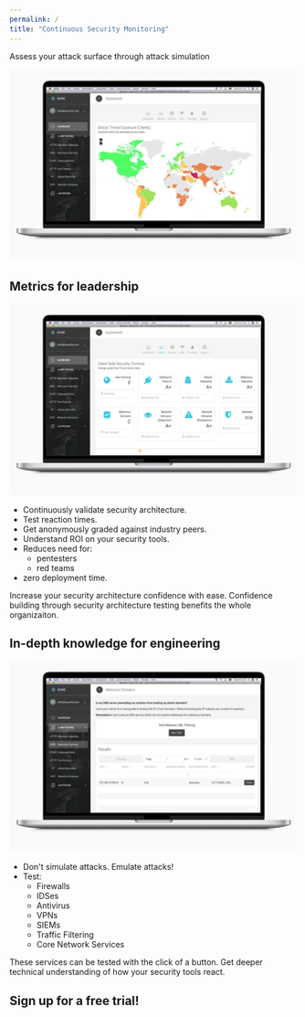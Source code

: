 ```yaml
---
permalink: /
title: "Continuous Security Monitoring"
---
```

Assess your attack surface through attack simulation

[![Global threat exposure](/assets/images/macbook_geoThreatsDashboard.jpeg)](/assets/images/macbook_geoThreatsDashboard.jpeg)

## Metrics for leadership
[![Get graded against industry peers](/assets/images/macbook_gradingDashboard.jpeg)](/assets/images/macbook_gradingDashboard.jpeg)
* Continuously validate security architecture.
* Test reaction times.
* Get anonymously graded against industry peers.
* Understand ROI on your security tools.
* Reduces need for:
  * pentesters
  * red teams
* zero deployment time.

Increase your security architecture confidence with ease. Confidence building through security architecture testing benefits the whole organizaiton.

## In-depth knowledge for engineering
[![Deep dive into the gaps of your security tools](/assets/images/macbook_malwareDomainsTest.jpeg)](/assets/images/macbook_malwareDomainsTest.jpeg)
* Don't simulate attacks. Emulate attacks!
* Test:
  * Firewalls
  * IDSes
  * Antivirus
  * VPNs
  * SIEMs
  * Traffic Filtering
  * Core Network Services

These services can be tested with the click of a button. Get deeper technical understanding of how your security tools react.

## Sign up for a free trial!

<script charset="utf-8" type="text/javascript" src="//js.hsforms.net/forms/shell.js"></script>
<script>
  hbspt.forms.create({
	portalId: "8898112",
	formId: "2b1cfdb3-6618-4dd8-86e4-4786274c0d38"
});
</script>
